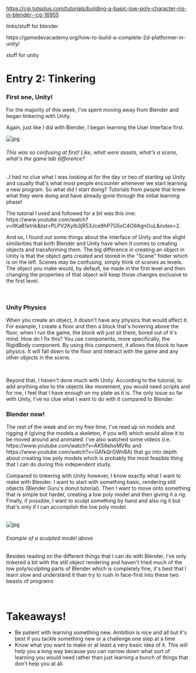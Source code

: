 https://cgi.tutsplus.com/tutorials/building-a-basic-low-poly-character-rig-in-blender--cg-16955
<p>links/stuff for blender</p>
https://gamedevacademy.org/how-to-build-a-complete-2d-platformer-in-unity/
<p>stuff for unity</p>

<h1> Entry 2: Tinkering</h1>
<h3> First one, Unity! </h3>
<p> For the majority of this week, I've spent moving away from Blender and began tinkering with Unity.</p>
<p> Again, just like I did with Blender, I began learning the User Interface first. </p>
<img src="https://cdn-images-1.medium.com/max/1800/1*xX-6EV0l7M3jMFAY3ZVvMw.png" alt="jpg">
<h6>This was so confusing at first! Like, what were assets, what's a scene, what's the game tab difference?</h6>
<p> ..I had no clue what I was looking at for the day or two of starting up Unity and usually that's what most people encounter whenever we start learning a new program. So what did I start doing? Tutorials from people that knew what they were doing and have already gone through the initial learning phase!</p>
<p>The tutorial I used and followed for a bit was this one: https://www.youtube.com/watch?v=IlKaB1etrik&list=PLPV2KyIb3jR53Jce9hP7G5xC4O9AgnOuL&index=2.
<p> And so, I found out some things about the interface of Unity and the slight similarities that both Blender and Unity have when it comes to creating objects and transforming them. The big difference in creating an object in Unity is that the object gets created and stored in the "Scene" folder which is on the left. Scenes may be confusing, simply think of scenes as levels. The object you make would, by default, be made in the first level and then changing the properties of that object will keep those changes exclusive to the first level.</p>
<br>
<h3>Unity Physics</h3>
<p>When you create an object, it doesn't have any physics that would affect it. For example, I create a floor and then a block that's hovering above the floor, when I run the game, the block will just sit there, bored out of it's mind. How do I fix this? You use components, more specifically, the RigidBody component. By using this component, it allows the block to have physics. It will fall down to the floor and interact with the game and any other objects in the scene.</p>
<br>
<p> Beyond that, I haven't done much with Unity. According to the tutorial, to add anything else to the objects like movement, you would need scripts and for me, I feel that I have enough on my plate as it is. The only issue so far with Unity, I've no clue what I want to do with it compared to Blender.</p>

<h3>Blender now!</h3>
<p> The rest of the week and on my free time, I've read up on models and rigging it (giving the models a skeleton, if you will) which would allow it to be moved around and animated. I've also watched some videos (i.e. https://www.youtube.com/watch?v=AK56ehoMVRo and https://www.youtube.com/watch?v=GAfkQrGWn8A) that go into depth about creating low poly models which is probably the most feasible thing that I can do during this independent study.</p>
<p> Compared to tinkering with Unity however, I know exactly what I want to make with Blender. I want to start with something basic, rendering still objects (Blender Guru's donut tutorial). Then I want to move onto something that is simple but harder, creating a low poly model and then giving it a rig. Finally, if possible, I want to sculpt something by hand and also rig it but that's only if I can accomplish the low poly model. </p>
<br>
<img src="https://media.blendernation.com/wp-content/uploads/2014/03/feature2.jpg" alt="jpg">
<h6>Example of a sculpted model above</h6>
<p>Besides reading on the different things that I can do with Blender, I've only tinkered a bit with the still object rendering and haven't tried much of the low poly/sculpting parts of Blender which is completely fine, it's best that I learn slow and understand it than try to rush in face-first into these two beasts of programs</p>

<br>

<h1>Takeaways!</h1>
<ul>
  <li> Be patient with learning something new. Ambition is nice and all but it's best if you tackle something new or a challenge one step at a time</li>
  <li>Know what you want to make or at least a very basic idea of it. This will help you a long way because you can narrow down what sort of learning you would need rather than just learning a bunch of things that don't help you at all.</li>
</ul>
